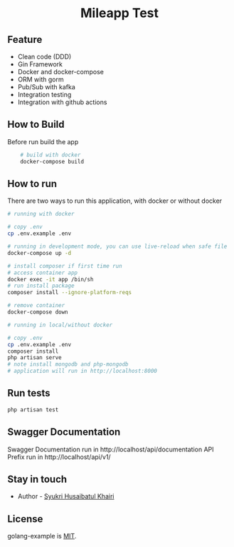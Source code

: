 <h1 align="center">Mileapp Test</h1>

## Feature

- Clean code (DDD)
- Gin Framework
- Docker and docker-compose
- ORM with gorm
- Pub/Sub with kafka
- Integration testing
- Integration with github actions

## How to Build

Before run build the app

```bash
    # build with docker
    docker-compose build
```

## How to run

There are two ways to run this application, with docker or without docker

```bash
# running with docker

# copy .env
cp .env.example .env

# running in development mode, you can use live-reload when safe file
docker-compose up -d

# install composer if first time run
# access container app
docker exec -it app /bin/sh 
# run install package 
composer install --ignore-platform-reqs

# remove container
docker-compose down

```

```bash
# running in local/without docker

# copy .env
cp .env.example .env
composer install
php artisan serve
# note install mongodb and php-mongodb
# application will run in http://localhost:8000

```

## Run tests

```bash
php artisan test
```
## Swagger Documentation 

Swagger Documentation run in http://localhost/api/documentation
API Prefix run in http://localhost/api/v1/


## Stay in touch

* Author - [Syukri Husaibatul Khairi](https://www.linkedin.com/in/syukri-husaibatul-khairi-a6297314b/)

## License

golang-example is [MIT](LICENSE).

